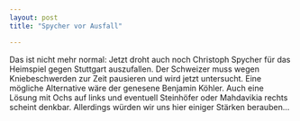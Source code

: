 ```yaml
---
layout: post
title: "Spycher vor Ausfall"

---
```


Das ist nicht mehr normal: Jetzt droht auch noch Christoph Spycher für das Heimspiel gegen Stuttgart auszufallen. Der Schweizer muss wegen Kniebeschwerden zur Zeit pausieren und wird jetzt untersucht. Eine mögliche Alternative wäre der genesene Benjamin Köhler. Auch eine Lösung mit Ochs auf links und eventuell Steinhöfer oder Mahdavikia rechts scheint denkbar. Allerdings würden wir uns hier einiger Stärken berauben...


